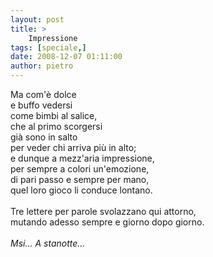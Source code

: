 ```yaml
---
layout: post
title: >
    Impressione
tags: [speciale,]
date: 2008-12-07 01:11:00
author: pietro
---
```

Ma com'è dolce<br/>e buffo vedersi<br/>come bimbi al salice,<br/>che al primo scorgersi<br/>già sono in salto<br/>per veder chi arriva più in alto;<br/>e dunque a mezz'aria impressione,<br/>per sempre a colori un'emozione,<br/>di pari passo e sempre per mano,<br/>quel loro gioco li conduce lontano.<br/><br/>Tre lettere per parole svolazzano qui attorno,<br/>mutando adesso sempre e giorno dopo giorno.<br/><br/><span style="font-style: italic">Msi... A stanotte...</span>
